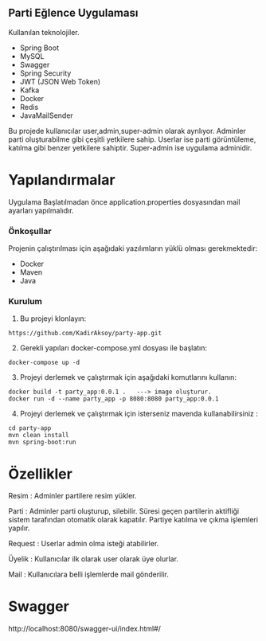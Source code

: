 ## Parti Eğlence Uygulaması

Kullanılan teknolojiler.

- Spring Boot
- MySQL
- Swagger
- Spring Security
- JWT (JSON Web Token)
- Kafka
- Docker
- Redis
- JavaMailSender

Bu projede kullanıcılar user,admin,super-admin olarak ayrılıyor. Adminler parti oluşturabilme gibi çeşitli yetkilere sahip. Userlar ise parti görüntüleme, katılma gibi benzer yetkilere sahiptir. Super-admin ise uygulama adminidir.

# Yapılandırmalar
Uygulama Başlatılmadan önce application.properties dosyasından mail ayarları yapılmalıdır.

### Önkoşullar

Projenin çalıştırılması için aşağıdaki yazılımların yüklü olması gerekmektedir:

- Docker
- Maven
- Java

### Kurulum

1. Bu projeyi klonlayın:

```
https://github.com/KadirAksoy/party-app.git
```



2. Gerekli yapıları docker-compose.yml dosyası ile başlatın:

```
docker-compose up -d
```

3. Projeyi derlemek ve çalıştırmak için aşağıdaki komutlarını kullanın:

```
docker build -t party_app:0.0.1 .   ---> image oluşturur.
docker run -d --name party_app -p 8080:8080 party_app:0.0.1
```

4. Projeyi derlemek ve çalıştırmak için isterseniz mavenda kullanabilirsiniz :

```
cd party-app
mvn clean install
mvn spring-boot:run
```



# Özellikler
Resim : Adminler partilere resim yükler.

Parti : Adminler parti oluşturup, silebilir. Süresi geçen partilerin aktifliği sistem tarafından otomatik olarak kapatılır. Partiye katılma ve çıkma işlemleri yapılır.

Request : Userlar admin olma isteği atabilirler.

Üyelik : Kullanıcılar ilk olarak user olarak üye olurlar. 

Mail : Kullanıcılara belli işlemlerde mail gönderilir.

# Swagger
http://localhost:8080/swagger-ui/index.html#/
